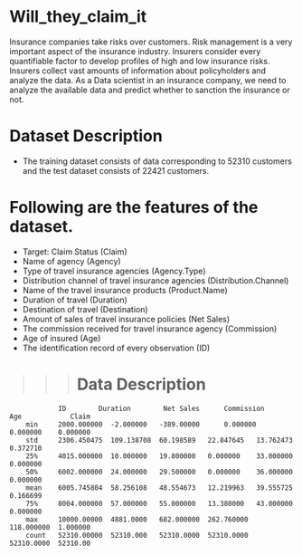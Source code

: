 # Will_they_claim_it
Insurance companies take risks over customers. Risk management is a very important aspect of the insurance industry. Insurers consider every quantifiable factor to develop profiles of high and low insurance risks. Insurers collect vast amounts of information about policyholders and analyze the data.  As a Data scientist in an insurance company, we need to analyze the available data and predict whether to sanction the insurance or not.

# Dataset Description
* The training dataset consists of data corresponding to 52310 customers and the test dataset consists of 22421 customers.
# Following are the features of the dataset.
* Target: Claim Status (Claim)
* Name of agency (Agency)
* Type of travel insurance agencies (Agency.Type)
* Distribution channel of travel insurance agencies (Distribution.Channel)
* Name of the travel insurance products (Product.Name)
* Duration of travel (Duration)
* Destination of travel (Destination)
* Amount of sales of travel insurance policies (Net Sales)
* The commission received for travel insurance agency (Commission)
* Age of insured (Age)
* The identification record of every observation (ID)

 >>># Data Description
     	       	ID        Duration        Net Sales      Commission         Age            Claim
	    min	    2000.000000  -2.000000	 -389.00000  	 0.000000	 0.000000	 0.000000
	    std     2306.450475	 109.138708	 60.198589	 22.847645	 13.762473	 0.372710
	    25%     4015.000000	 10.000000	 19.800000	 0.000000	 33.000000	 0.000000
 	    50%     6002.000000	 24.000000	 29.500000	 0.000000	 36.000000	 0.000000
	    mean    6005.745804	 58.256108	 48.554673	 12.219963	 39.555725	 0.166699
	    75%	    8004.000000	 57.000000	 55.000000	 13.380000	 43.000000	 0.000000
	    max	    10000.00000  4881.0000	 682.000000	 262.760000	 118.000000	 1.000000
	    count   52310.00000  52310.000	 52310.0000	 52310.0000	 52310.0000	 52310.00
